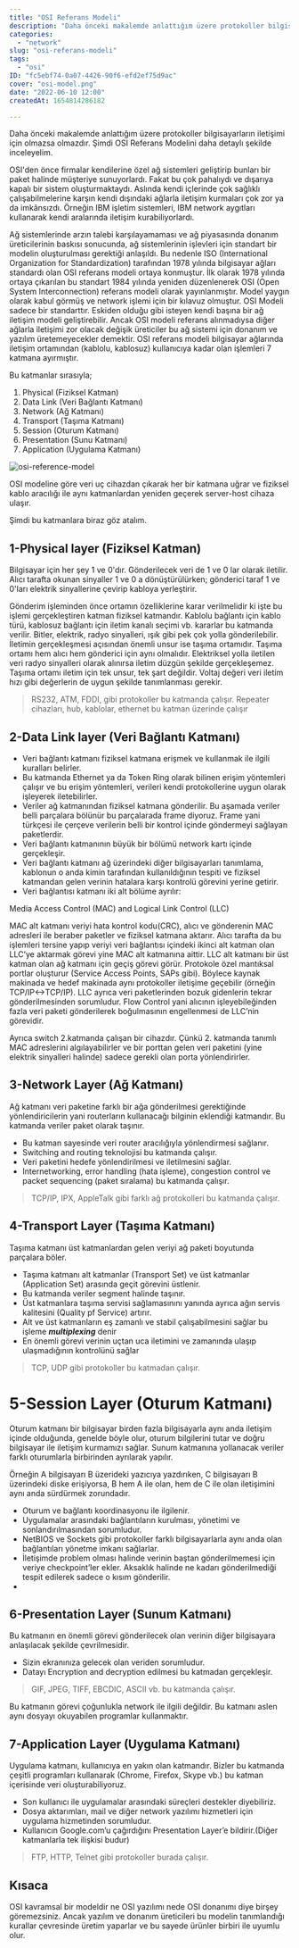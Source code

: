 ```yaml
---
title: "OSI Referans Modeli"
description: "Daha önceki makalemde anlattığım üzere protokoller bilgisayarların iletişimi için olmazsa olmazdır. Şimdi OSI Referans Modelini daha detaylı şekilde inceleyelim."
categories:
  - "network"
slug: "osi-referans-modeli"
tags:
  - "osi"
ID: "fc5ebf74-0a07-4426-90f6-efd2ef75d9ac"
cover: "osi-model.png"
date: "2022-06-10 12:00"
createdAt: 1654814286182

---
```

Daha önceki makalemde anlattığım üzere protokoller bilgisayarların iletişimi için olmazsa olmazdır. Şimdi OSI Referans Modelini daha detaylı şekilde inceleyelim.

OSI'den önce firmalar kendilerine özel ağ sistemleri geliştirip bunları bir paket halinde müşteriye sunuyorlardı. Fakat bu çok pahalıydı ve dışarıya kapalı bir sistem oluşturmaktaydı. Aslında kendi içlerinde çok sağlıklı çalışabilmelerine karşın kendi dışındaki ağlarla iletişim kurmaları çok zor ya da imkânsızdı. Örneğin IBM işletim sistemleri, IBM network aygıtları kullanarak kendi aralarında iletişim kurabiliyorlardı.

Ağ sistemlerinde arzın talebi karşılayamaması ve ağ piyasasında donanım üreticilerinin baskısı sonucunda, ağ sistemlerinin işlevleri için standart bir modelin oluşturulması gerektiği anlaşıldı. Bu nedenle ISO (International Organization for Standardization) tarafından 1978 yılında bilgisayar ağları standardı olan OSI referans modeli ortaya konmuştur. İlk olarak 1978 yılında ortaya çıkarılan bu standart 1984 yılında yeniden düzenlenerek OSI (Open System Interconnection) referans modeli olarak yayınlanmıştır. Model yaygın olarak kabul görmüş ve network işlemi için bir kılavuz olmuştur. OSI Modeli sadece bir standarttır. Eskiden olduğu gibi isteyen kendi başına bir ağ iletişim modeli geliştirebilir. Ancak OSI modeli referans alınmadıysa diğer ağlarla iletişimi zor olacak değişik üreticiler bu ağ sistemi için donanım ve yazılım üretemeyecekler demektir. OSI referans modeli bilgisayar ağlarında iletişim ortamından (kablolu, kablosuz) kullanıcıya kadar olan işlemleri 7 katmana ayırmıştır.

Bu katmanlar sırasıyla;
1.  Physical (Fiziksel Katman)
2.  Data Link (Veri Bağlantı Katmanı)
3.  Network (Ağ Katmanı)
4.  Transport (Taşıma Katmanı)
5.  Session (Oturum Katmanı)
6.  Presentation (Sunu Katmanı)
7.  Application (Uygulama Katmanı)

![osi-reference-model](https://s3.us-west-2.amazonaws.com/secure.notion-static.com/2f2e2410-4970-40a4-b800-45bc4441b78f/osi-referans_1.jpg?X-Amz-Algorithm=AWS4-HMAC-SHA256&X-Amz-Content-Sha256=UNSIGNED-PAYLOAD&X-Amz-Credential=AKIAT73L2G45EIPT3X45/20220609/us-west-2/s3/aws4_request&X-Amz-Date=20220609T220420Z&X-Amz-Expires=86400&X-Amz-Signature=3c6d2e25c22c52cf39a37d773348dbfa4f462f196bd599054fcd72a764355d0e&X-Amz-SignedHeaders=host&response-content-disposition=filename%20=%22osi-referans_1.jpg%22&x-id=GetObject)

OSI modeline göre veri uç cihazdan çıkarak her bir katmana uğrar ve fiziksel kablo aracılığı ile aynı katmanlardan yeniden geçerek server-host cihaza ulaşır.

Şimdi bu katmanlara biraz göz atalım. 

## 1-Physical layer (Fiziksel Katman)

Bilgisayar için her şey 1 ve 0'dır. Gönderilecek veri de 1 ve 0 lar olarak iletilir. Alıcı tarafta okunan sinyaller 1 ve 0 a dönüştürülürken; gönderici taraf 1 ve 0'ları elektrik sinyallerine çevirip kabloya yerleştirir.

Gönderim işleminden önce ortamın özelliklerine karar verilmelidir ki işte bu işlemi gerçekleştiren katman fiziksel katmandır. Kablolu bağlantı için kablo türü, kablosuz bağlantı için iletim kanalı seçimi vb. kararlar bu katmanda verilir. Bitler, elektrik, radyo sinyalleri, ışık gibi pek çok yolla gönderilebilir. İletimin gerçekleşmesi açısından önemli unsur ise taşıma ortamıdır. Taşıma ortamı hem alıcı hem gönderici için aynı olmalıdır. Elektriksel yolla iletilen veri radyo sinyalleri olarak alınırsa iletim düzgün şekilde gerçekleşemez. Taşıma ortamı iletim için tek unsur, tek şart değildir. Voltaj değeri veri iletim hızı gibi değerlerin de uygun şekilde tanımlanması gerekir.

> RS232, ATM, FDDI, gibi protokoller bu katmanda çalışır.
> Repeater cihazları, hub, kablolar, ethernet bu katman üzerinde çalışır

## 2-Data Link layer (Veri Bağlantı Katmanı)

-   Veri bağlantı katmanı fiziksel katmana erişmek ve kullanmak ile ilgili kuralları belirler.
-   Bu katmanda Ethernet ya da Token Ring olarak bilinen erişim yöntemleri çalışır ve bu erişim yöntemleri, verileri kendi protokollerine uygun olarak işleyerek iletebilirler.
-   Veriler ağ katmanından fiziksel katmana gönderilir. Bu aşamada veriler belli parçalara bölünür bu parçalarada frame diyoruz. Frame yani türkçesi ile çerçeve verilerin belli bir kontrol içinde göndermeyi sağlayan paketlerdir.
-   Veri bağlantı katmanının büyük bir bölümü network kartı içinde gerçekleşir.
-   Veri bağlantı katmanı ağ üzerindeki diğer bilgisayarları tanımlama, kablonun o anda kimin tarafından kullanıldığının tespiti ve fiziksel katmandan gelen verinin hatalara karşı kontrolü görevini yerine getirir.
-   Veri bağlantısı katmanı iki alt bölüme ayrılır:

Media Access Control (MAC) and Logical Link Control (LLC)

MAC alt katmanı veriyi hata kontrol kodu(CRC), alıcı ve gönderenin MAC adresleri ile beraber paketler ve fiziksel katmana aktarır. Alıcı tarafta da bu işlemleri tersine yapıp veriyi veri bağlantısı içindeki ikinci alt katman olan LLC’ye aktarmak görevi yine MAC alt katmanına aittir. LLC alt katmanı bir üst katman olan ağ katmanı için geçiş görevi görür. Protokole özel mantıksal portlar oluşturur (Service Access Points, SAPs gibi). Böylece kaynak makinada ve hedef makinada aynı protokoller iletişime geçebilir (örneğin TCP/IP←>TCP/IP). LLC ayrıca veri paketlerinden bozuk gidenlerin tekrar gönderilmesinden sorumludur. Flow Control yani alıcının işleyebileğinden fazla veri paketi gönderilerek boğulmasının engellenmesi de LLC’nin görevidir.

Ayrıca switch  2.katmanda çalışan bir cihazdır. Çünkü 2. katmanda tanımlı MAC adreslerini algılayabilirler ve bir porttan gelen veri paketini (yine elektrik sinyalleri halinde) sadece gerekli olan porta yönlendirirler. 

## 3-Network Layer (Ağ Katmanı)

Ağ katmanı veri paketine farklı bir ağa gönderilmesi gerektiğinde yönlendiricilerin yani routerların kullanacağı bilginin eklendiği katmandır. Bu katmanda veriler paket olarak taşınır.

-   Bu katman sayesinde veri router aracılığıyla yönlendirmesi sağlanır.
-   Switching and routing teknolojisi bu katmanda çalışır.
-   Veri paketini hedefe yönlendirilmesi ve iletilmesini sağlar.
-   Internetworking, error handling (hata işleme), congestion control ve packet sequencing (paket sıralama) bu katmanda çalışır.
>  TCP/IP, IPX, AppleTalk gibi farklı ağ protokolleri bu katmanda çalışır.

## 4-Transport Layer (Taşıma Katmanı)

Taşıma katmanı üst katmanlardan gelen veriyi ağ paketi boyutunda parçalara böler.

-   Taşıma katmanı alt katmanlar (Transport Set) ve üst katmanlar (Application Set) arasında geçit görevini üstlenir.
-   Bu katmanda veriler segment halinde taşınır.
-   Üst katmanlara taşıma servisi sağlamasınını yanında ayrıca ağın servis kalitesini (Quality pf Service) artırır.
-   Alt ve üst katmanların eş zamanlı ve stabil çalışabilmesini sağlar bu işleme _**multiplexing**_ denir
- En önemli görevi verinin uçtan uca iletimini ve zamanında ulaşıp ulaşmadığının kontrolünü sağlar
> TCP, UDP gibi protokoller bu katmadan çalışır.
# 5-**Session Layer (Oturum Katmanı)**

Oturum katmanı bir bilgisayar birden fazla bilgisayarla aynı anda iletişim içinde olduğunda, genelde böyle olur, oturum bilgilerini tutar ve doğru bilgisayar ile iletişim kurmamızı sağlar. Sunum katmanına yollanacak veriler farklı oturumlarla birbirinden ayrılarak yapılır.

Örneğin A bilgisayarı B üzerideki yazıcıya yazdırıken, C bilgisayarı B üzerindeki diske erişiyorsa, B hem A ile olan, hem de C ile olan iletişimini aynı anda sürdürmek zorundadır.

-   Oturum ve bağlantı koordinasyonu ile ilgilenir.
-   Uygulamalar arasındaki bağlantıların kurulması, yönetimi ve sonlandırılmasından sorumludur.
-   NetBIOS ve Sockets gibi protokoller farklı bilgisayarlarla aynı anda olan bağlantıları yönetme imkanı sağlarlar.
-   İletişimde problem olması halinde verinin baştan gönderilmemesi için veriye checkpoint’ler ekler. Aksaklık halinde ne kadarı gönderilmediği tespit edilerek sadece o kısım gönderilir.
- 
## 6-Presentation Layer (Sunum Katmanı)

Bu katmanın en önemli görevi gönderilecek olan verinin diğer bilgisayara anlaşılacak şekilde çevrilmesidir.

-   Sizin ekranınıza gelecek olan veriden sorumludur.
-   Datayı Encryption and decryption edilmesi bu katmadan gerçekleşir.
>  GIF, JPEG, TIFF, EBCDIC, ASCII vb. bu katmanda çalışır.

Bu katmanın görevi çoğunlukla network ile ilgili değildir. Bu katmanı aslen aynı dosyayı okuyabilen programlar kullanmaktır.

## 7-Application Layer (Uygulama Katmanı)

Uygulama katmanı, kullanıcıya en yakın olan katmandır. Bizler bu katmanda çeşitli programları kullanarak (Chrome, Firefox, Skype vb.) bu katman içerisinde veri oluşturabiliyoruz. 

-   Son kullanıcı ile uygulamalar arasındaki süreçleri destekler diyebiliriz.
-   Dosya aktarımları, mail ve diğer network yazılımı hizmetleri için uygulama hizmetinden sorumludur.
- Kullanıcın Google.com’u çağırdığını Presentation Layer’e bildirir.(Diğer katmanlarla tek ilişkisi budur)
>  FTP, HTTP, Telnet gibi protokoller burada çalışır.

## Kısaca

OSI kavramsal bir modeldir ne OSI yazılımı nede OSI donanımı diye birşey göremezsiniz. Ancak yazılım ve donanım üreticileri bu modelin tanımlandığı kurallar çevresinde üretim yaparlar ve bu sayede ürünler birbiri ile uyumlu olur.
